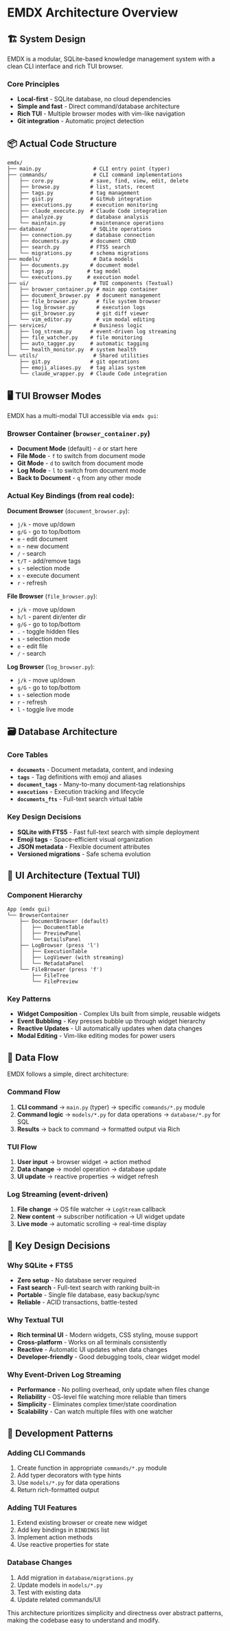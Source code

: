 # EMDX Architecture Overview

## 🏗️ **System Design**

EMDX is a modular, SQLite-based knowledge management system with a clean CLI interface and rich TUI browser.

### **Core Principles**
- **Local-first** - SQLite database, no cloud dependencies
- **Simple and fast** - Direct command/database architecture  
- **Rich TUI** - Multiple browser modes with vim-like navigation
- **Git integration** - Automatic project detection

## 📦 **Actual Code Structure**

```
emdx/
├── main.py                 # CLI entry point (typer)
├── commands/               # CLI command implementations
│   ├── core.py            # save, find, view, edit, delete
│   ├── browse.py          # list, stats, recent
│   ├── tags.py            # tag management
│   ├── gist.py            # GitHub integration
│   ├── executions.py      # execution monitoring
│   ├── claude_execute.py  # Claude Code integration
│   ├── analyze.py         # database analysis
│   └── maintain.py        # maintenance operations
├── database/               # SQLite operations
│   ├── connection.py      # database connection
│   ├── documents.py       # document CRUD
│   ├── search.py          # FTS5 search
│   └── migrations.py      # schema migrations
├── models/                 # Data models
│   ├── documents.py       # document model
│   ├── tags.py           # tag model  
│   └── executions.py     # execution model
├── ui/                     # TUI components (Textual)
│   ├── browser_container.py # main app container
│   ├── document_browser.py  # document management
│   ├── file_browser.py      # file system browser
│   ├── log_browser.py       # execution logs
│   ├── git_browser.py       # git diff viewer
│   └── vim_editor.py        # vim modal editing
├── services/               # Business logic
│   ├── log_stream.py      # event-driven log streaming
│   ├── file_watcher.py    # file monitoring
│   ├── auto_tagger.py     # automatic tagging
│   └── health_monitor.py  # system health
└── utils/                  # Shared utilities
    ├── git.py             # git operations
    ├── emoji_aliases.py   # tag alias system
    └── claude_wrapper.py  # Claude Code integration
```

## 🖥️ **TUI Browser Modes**

EMDX has a multi-modal TUI accessible via `emdx gui`:

### **Browser Container** (`browser_container.py`)
- **Document Mode** (default) - `d` or start here
- **File Mode** - `f` to switch from document mode  
- **Git Mode** - `d` to switch from document mode
- **Log Mode** - `l` to switch from document mode
- **Back to Document** - `q` from any other mode

### **Actual Key Bindings** (from real code):

**Document Browser** (`document_browser.py`):
- `j/k` - move up/down
- `g/G` - go to top/bottom  
- `e` - edit document
- `n` - new document
- `/` - search
- `t/T` - add/remove tags
- `s` - selection mode
- `x` - execute document  
- `r` - refresh

**File Browser** (`file_browser.py`):
- `j/k` - move up/down
- `h/l` - parent dir/enter dir  
- `g/G` - go to top/bottom
- `.` - toggle hidden files
- `s` - selection mode
- `e` - edit file
- `/` - search

**Log Browser** (`log_browser.py`):
- `j/k` - move up/down
- `g/G` - go to top/bottom
- `s` - selection mode
- `r` - refresh  
- `l` - toggle live mode

## 🗃️ **Database Architecture**

### **Core Tables**
- **`documents`** - Document metadata, content, and indexing
- **`tags`** - Tag definitions with emoji and aliases  
- **`document_tags`** - Many-to-many document-tag relationships
- **`executions`** - Execution tracking and lifecycle
- **`documents_fts`** - Full-text search virtual table

### **Key Design Decisions**
- **SQLite with FTS5** - Fast full-text search with simple deployment
- **Emoji tags** - Space-efficient visual organization
- **JSON metadata** - Flexible document attributes
- **Versioned migrations** - Safe schema evolution

## 🎨 **UI Architecture (Textual TUI)**

### **Component Hierarchy**

```
App (emdx gui)
└── BrowserContainer
    ├── DocumentBrowser (default)
    │   ├── DocumentTable
    │   ├── PreviewPanel  
    │   └── DetailsPanel
    ├── LogBrowser (press 'l')
    │   ├── ExecutionTable
    │   ├── LogViewer (with streaming)
    │   └── MetadataPanel
    └── FileBrowser (press 'f')
        ├── FileTree
        └── FilePreview
```

### **Key Patterns**
- **Widget Composition** - Complex UIs built from simple, reusable widgets
- **Event Bubbling** - Key presses bubble up through widget hierarchy
- **Reactive Updates** - UI automatically updates when data changes
- **Modal Editing** - Vim-like editing modes for power users

## 🔄 **Data Flow**

EMDX follows a simple, direct architecture:

### **Command Flow**
1. **CLI command** → `main.py` (typer) → specific `commands/*.py` module
2. **Command logic** → `models/*.py` for data operations → `database/*.py` for SQL
3. **Results** → back to command → formatted output via Rich

### **TUI Flow** 
1. **User input** → browser widget → action method
2. **Data change** → model operation → database update
3. **UI update** → reactive properties → widget refresh

### **Log Streaming** (event-driven)
1. **File change** → OS file watcher → `LogStream` callback
2. **New content** → subscriber notification → UI widget update  
3. **Live mode** → automatic scrolling → real-time display

## 🎯 **Key Design Decisions**

### **Why SQLite + FTS5**
- **Zero setup** - No database server required
- **Fast search** - Full-text search with ranking built-in
- **Portable** - Single file database, easy backup/sync
- **Reliable** - ACID transactions, battle-tested

### **Why Textual TUI**
- **Rich terminal UI** - Modern widgets, CSS styling, mouse support
- **Cross-platform** - Works on all terminals consistently  
- **Reactive** - Automatic UI updates when data changes
- **Developer-friendly** - Good debugging tools, clear widget model

### **Why Event-Driven Log Streaming**
- **Performance** - No polling overhead, only update when files change
- **Reliability** - OS-level file watching more reliable than timers
- **Simplicity** - Eliminates complex timer/state coordination
- **Scalability** - Can watch multiple files with one watcher

## 🔧 **Development Patterns**

### **Adding CLI Commands**
1. Create function in appropriate `commands/*.py` module
2. Add typer decorators with type hints
3. Use `models/*.py` for data operations
4. Return rich-formatted output

### **Adding TUI Features**  
1. Extend existing browser or create new widget
2. Add key bindings in `BINDINGS` list
3. Implement action methods
4. Use reactive properties for state

### **Database Changes**
1. Add migration in `database/migrations.py`
2. Update models in `models/*.py`  
3. Test with existing data
4. Update related commands/UI

This architecture prioritizes simplicity and directness over abstract patterns, making the codebase easy to understand and modify.